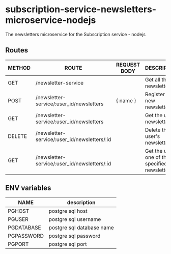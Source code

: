 # subscription-service-newsletters-microservice-nodejs
The newsletters microservice for the Subscription service - nodejs


## Routes
|METHOD|ROUTE              |REQUEST BODY                  |DESCRIPTION             |
|------|-------------------|------------------------------|------------------------|
|GET   |/newsletter-service|                              |Get all the newsletters |
|POST  |/newsletter-service/:user_id/newsletters |{ name }|Register a new newsletter|
|GET   |/newsletter-service/:user_id/newsletters |        |Get the user newsletters|
|DELETE|/newsletter-service/:user_id/newsletters/:id|     |Delete the user's newsletter|
|GET   |/newsletter-service/:user_id/newsletters/:id |    |Get the user one of the specified newsletter|

## ENV variables
|NAME      |description              |
|----------|-------------------------|
|PGHOST    |postgre sql host         |
|PGUSER    |postgre sql username     |
|PGDATABASE|postgre sql database name|
|PGPASSWORD|postgre sql password     |
|PGPORT    |postgre sql port         |